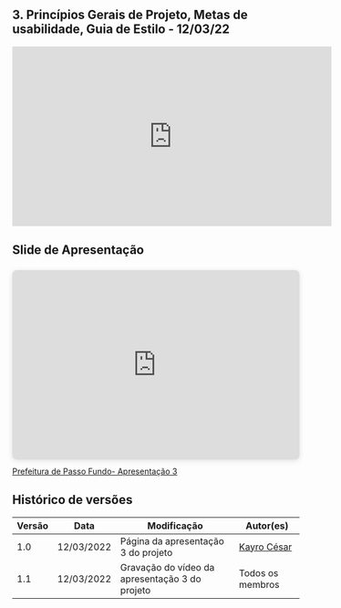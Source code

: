 ## 3. Princípios Gerais de Projeto, Metas de usabilidade, Guia de Estilo - 12/03/22

<div align="center">
    <iframe width="560" height="315" src="https://www.youtube.com/embed/Ie7rwkwPdL8" title="YouTube video player" frameborder="0" allow="accelerometer; autoplay; clipboard-write; encrypted-media; gyroscope; picture-in-picture" allowfullscreen></iframe>
</div>


## Slide de Apresentação

<div style="position: relative; width: 100%; height: 0; padding-top: 56.2500%;
 padding-bottom: 48px; box-shadow: 0 2px 8px 0 rgba(63,69,81,0.16); margin-top: 1.6em; margin-bottom: 0.9em; overflow: hidden;
 border-radius: 8px; will-change: transform;">
  <iframe loading="lazy" style="position: absolute; width: 100%; height: 100%; top: 0; left: 0; border: none; padding: 0;margin: 0;"
    src="https:&#x2F;&#x2F;www.canva.com&#x2F;design&#x2F;DAE6h5Kfkdg&#x2F;view?embed" allowfullscreen="allowfullscreen" allow="fullscreen">
  </iframe>
</div>
<a href="https:&#x2F;&#x2F;www.canva.com&#x2F;design&#x2F;DAE6h5Kfkdg&#x2F;view?utm_content=DAE6h5Kfkdg&amp;utm_campaign=designshare&amp;utm_medium=embeds&amp;utm_source=link" target="_blank" rel="noopener">Prefeitura de Passo Fundo- Apresentação 3</a> 

## Histórico de versões
| Versão | Data | Modificação | Autor(es) |
|--|--|--|--|
| 1.0 | 12/03/2022 | Página da apresentação 3 do projeto |[Kayro César](https://github.com/kayrocesar) |
| 1.1 | 12/03/2022 | Gravação do vídeo da apresentação 3 do projeto | Todos os membros

